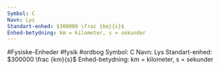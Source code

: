 ```yaml
---
Symbol: C
Navn: Lys
Standart-enhed: $300000 \frac {km}{s}$ 
Enhed-betydning: km = kilometer, s = sekunder
---
```

#Fysiske-Enheder #fysik #ordbog 
Symbol: C
Navn: Lys
Standart-enhed: $300000 \frac {km}{s}$ 
Enhed-betydning: km = kilometer, s = sekunder